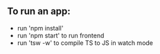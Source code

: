 ## To run an app:
- run 'npm install'
- run 'npm start' to run frontend
- run 'tsw -w' to compile TS to JS in watch mode
